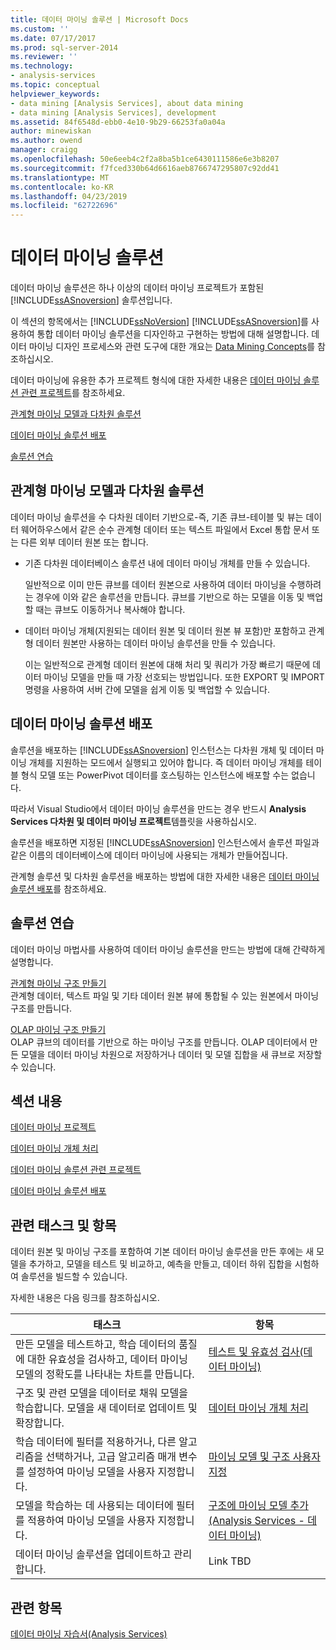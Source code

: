 ```yaml
---
title: 데이터 마이닝 솔루션 | Microsoft Docs
ms.custom: ''
ms.date: 07/17/2017
ms.prod: sql-server-2014
ms.reviewer: ''
ms.technology:
- analysis-services
ms.topic: conceptual
helpviewer_keywords:
- data mining [Analysis Services], about data mining
- data mining [Analysis Services], development
ms.assetid: 84f6548d-ebb0-4e10-9b29-66253fa0a04a
author: minewiskan
ms.author: owend
manager: craigg
ms.openlocfilehash: 50e6eeb4c2f2a8ba5b1ce6430111586e6e3b8207
ms.sourcegitcommit: f7fced330b64d6616aeb8766747295807c92dd41
ms.translationtype: MT
ms.contentlocale: ko-KR
ms.lasthandoff: 04/23/2019
ms.locfileid: "62722696"
---
```

# <a name="data-mining-solutions"></a>데이터 마이닝 솔루션
  데이터 마이닝 솔루션은 하나 이상의 데이터 마이닝 프로젝트가 포함된 [!INCLUDE[ssASnoversion](../../includes/ssasnoversion-md.md)] 솔루션입니다.  
  
 이 섹션의 항목에서는 [!INCLUDE[ssNoVersion](../../includes/ssnoversion-md.md)] [!INCLUDE[ssASnoversion](../../includes/ssasnoversion-md.md)]를 사용하여 통합 데이터 마이닝 솔루션을 디자인하고 구현하는 방법에 대해 설명합니다. 데이터 마이닝 디자인 프로세스와 관련 도구에 대한 개요는 [Data Mining Concepts](data-mining-concepts.md)를 참조하십시오.  
  
 데이터 마이닝에 유용한 추가 프로젝트 형식에 대한 자세한 내용은 [데이터 마이닝 솔루션 관련 프로젝트](data-mining-solutions.md)를 참조하세요.  
  
 [관계형 마이닝 모델과 다차원 솔루션](#bkmk_RelMD)  
  
 [데이터 마이닝 솔루션 배포](#bkmk_Deploy)  
  
 [솔루션 연습](#bkmk_Walkthru)  
  
##  <a name="bkmk_RelMD"></a> 관계형 마이닝 모델과 다차원 솔루션  
 데이터 마이닝 솔루션을 수 다차원 데이터 기반으로-즉, 기존 큐브-테이블 및 뷰는 데이터 웨어하우스에서 같은 순수 관계형 데이터 또는 텍스트 파일에서 Excel 통합 문서 또는 다른 외부 데이터 원본 또는 합니다.  
  
-   기존 다차원 데이터베이스 솔루션 내에 데이터 마이닝 개체를 만들 수 있습니다.  
  
     일반적으로 이미 만든 큐브를 데이터 원본으로 사용하여 데이터 마이닝을 수행하려는 경우에 이와 같은 솔루션을 만듭니다. 큐브를 기반으로 하는 모델을 이동 및 백업할 때는 큐브도 이동하거나 복사해야 합니다.  
  
-   데이터 마이닝 개체(지원되는 데이터 원본 및 데이터 원본 뷰 포함)만 포함하고 관계형 데이터 원본만 사용하는 데이터 마이닝 솔루션을 만들 수 있습니다.  
  
     이는 일반적으로 관계형 데이터 원본에 대해 처리 및 쿼리가 가장 빠르기 때문에 데이터 마이닝 모델을 만들 때 가장 선호되는 방법입니다. 또한 EXPORT 및 IMPORT 명령을 사용하여 서버 간에 모델을 쉽게 이동 및 백업할 수 있습니다.  
  
##  <a name="bkmk_Deploy"></a> 데이터 마이닝 솔루션 배포  
 솔루션을 배포하는 [!INCLUDE[ssASnoversion](../../includes/ssasnoversion-md.md)] 인스턴스는 다차원 개체 및 데이터 마이닝 개체를 지원하는 모드에서 실행되고 있어야 합니다. 즉 데이터 마이닝 개체를 테이블 형식 모델 또는 PowerPivot 데이터를 호스팅하는 인스턴스에 배포할 수는 없습니다.  
  
 따라서 Visual Studio에서 데이터 마이닝 솔루션을 만드는 경우 반드시 **Analysis Services 다차원 및 데이터 마이닝 프로젝트**템플릿을 사용하십시오.  
  
 솔루션을 배포하면 지정된 [!INCLUDE[ssASnoversion](../../includes/ssasnoversion-md.md)] 인스턴스에서 솔루션 파일과 같은 이름의 데이터베이스에 데이터 마이닝에 사용되는 개체가 만들어집니다.  
  
 관계형 솔루션 및 다차원 솔루션을 배포하는 방법에 대한 자세한 내용은 [데이터 마이닝 솔루션 배포](deployment-of-data-mining-solutions.md)를 참조하세요.  
  
##  <a name="bkmk_Walkthru"></a> 솔루션 연습  
 데이터 마이닝 마법사를 사용하여 데이터 마이닝 솔루션을 만드는 방법에 대해 간략하게 설명합니다.  
  
 [관계형 마이닝 구조 만들기](create-a-relational-mining-structure.md)  
 관계형 데이터, 텍스트 파일 및 기타 데이터 원본 뷰에 통합될 수 있는 원본에서 마이닝 구조를 만듭니다.  
  
 [OLAP 마이닝 구조 만들기](create-an-olap-mining-structure.md)  
 OLAP 큐브의 데이터를 기반으로 하는 마이닝 구조를 만듭니다. OLAP 데이터에서 만든 모델을 데이터 마이닝 차원으로 저장하거나 데이터 및 모델 집합을 새 큐브로 저장할 수 있습니다.  
  
## <a name="in-this-section"></a>섹션 내용  
 [데이터 마이닝 프로젝트](data-mining-projects.md)  
  
 [데이터 마이닝 개체 처리](processing-data-mining-objects.md)  
  
 [데이터 마이닝 솔루션 관련 프로젝트](data-mining-solutions.md)  
  
 [데이터 마이닝 솔루션 배포](deployment-of-data-mining-solutions.md)  
  
## <a name="related-tasks-and-topics"></a>관련 태스크 및 항목  
 데이터 원본 및 마이닝 구조를 포함하여 기본 데이터 마이닝 솔루션을 만든 후에는 새 모델을 추가하고, 모델을 테스트 및 비교하고, 예측을 만들고, 데이터 하위 집합을 시험하여 솔루션을 빌드할 수 있습니다.  
  
 자세한 내용은 다음 링크를 참조하십시오.  
  
|태스크|항목|  
|-----------|------------|  
|만든 모델을 테스트하고, 학습 데이터의 품질에 대한 유효성을 검사하고, 데이터 마이닝 모델의 정확도를 나타내는 차트를 만듭니다.|[테스트 및 유효성 검사&#40;데이터 마이닝&#41;](testing-and-validation-data-mining.md)|  
|구조 및 관련 모델을 데이터로 채워 모델을 학습합니다. 모델을 새 데이터로 업데이트 및 확장합니다.|[데이터 마이닝 개체 처리](processing-data-mining-objects.md)|  
|학습 데이터에 필터를 적용하거나, 다른 알고리즘을 선택하거나, 고급 알고리즘 매개 변수를 설정하여 마이닝 모델을 사용자 지정합니다.|[마이닝 모델 및 구조 사용자 지정](customize-mining-models-and-structure.md)|  
|모델을 학습하는 데 사용되는 데이터에 필터를 적용하여 마이닝 모델을 사용자 지정합니다.|[구조에 마이닝 모델 추가&#40;Analysis Services - 데이터 마이닝&#41;](add-mining-models-to-a-structure-analysis-services-data-mining.md)|  
|데이터 마이닝 솔루션을 업데이트하고 관리합니다.|Link TBD|  
  
## <a name="see-also"></a>관련 항목  
 [데이터 마이닝 자습서&#40;Analysis Services&#41;](../data-mining-tutorials-analysis-services.md)  
  
  
